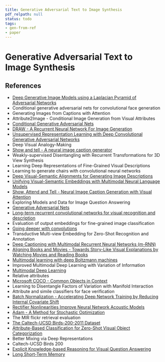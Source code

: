 ```yaml
---
title: Generative Adversarial Text to Image Synthesis
pdf_relpath: null
status: todo
tags:
- gen-from-ref
- paper
---
```


# Generative Adversarial Text to Image Synthesis

## References

- [Deep Generative Image Models using a Laplacian Pyramid of Adversarial Networks](./deep-generative-image-models-using-a-laplacian-pyramid-of-adversarial-networks.md)
- Conditional generative adversarial nets for convolutional face generation
- Generating Images from Captions with Attention
- Attribute2Image - Conditional Image Generation from Visual Attributes
- [Conditional Generative Adversarial Nets](./conditional-generative-adversarial-nets.md)
- [DRAW - A Recurrent Neural Network For Image Generation](./draw-a-recurrent-neural-network-for-image-generation.md)
- [Unsupervised Representation Learning with Deep Convolutional Generative Adversarial Networks](./unsupervised-representation-learning-with-deep-convolutional-generative-adversarial-networks.md)
- Deep Visual Analogy-Making
- [Show and tell - A neural image caption generator](./show-and-tell-a-neural-image-caption-generator.md)
- Weakly-supervised Disentangling with Recurrent Transformations for 3D View Synthesis
- Learning Deep Representations of Fine-Grained Visual Descriptions
- Learning to generate chairs with convolutional neural networks
- [Deep Visual-Semantic Alignments for Generating Image Descriptions](./deep-visual-semantic-alignments-for-generating-image-descriptions.md)
- [Unifying Visual-Semantic Embeddings with Multimodal Neural Language Models](./unifying-visual-semantic-embeddings-with-multimodal-neural-language-models.md)
- [Show, Attend and Tell - Neural Image Caption Generation with Visual Attention](./show-attend-and-tell-neural-image-caption-generation-with-visual-attention.md)
- Exploring Models and Data for Image Question Answering
- [Generative Adversarial Nets](./generative-adversarial-nets.md)
- [Long-term recurrent convolutional networks for visual recognition and description](./long-term-recurrent-convolutional-networks-for-visual-recognition-and-description.md)
- Evaluation of output embeddings for fine-grained image classification
- [Going deeper with convolutions](./going-deeper-with-convolutions.md)
- Transductive Multi-view Embedding for Zero-Shot Recognition and Annotation
- [Deep Captioning with Multimodal Recurrent Neural Networks (m-RNN)](./deep-captioning-with-multimodal-recurrent-neural-networks-m-rnn.md)
- [Aligning Books and Movies - Towards Story-Like Visual Explanations by Watching Movies and Reading Books](./aligning-books-and-movies-towards-story-like-visual-explanations-by-watching-movies-and-reading-books.md)
- [Multimodal learning with deep Boltzmann machines](./multimodal-learning-with-deep-boltzmann-machines.md)
- Improved Multimodal Deep Learning with Variation of Information
- [Multimodal Deep Learning](./multimodal-deep-learning.md)
- Relative attributes
- [Microsoft COCO - Common Objects in Context](./microsoft-coco-common-objects-in-context.md)
- Learning to Disentangle Factors of Variation with Manifold Interaction
- Attribute and simile classifiers for face verification
- [Batch Normalization - Accelerating Deep Network Training by Reducing Internal Covariate Shift](./batch-normalization-accelerating-deep-network-training-by-reducing-internal-covariate-shift.md)
- [Rectifier Nonlinearities Improve Neural Network Acoustic Models](./rectifier-nonlinearities-improve-neural-network-acoustic-models.md)
- [Adam - A Method for Stochastic Optimization](./adam-a-method-for-stochastic-optimization.md)
- The MIR flickr retrieval evaluation
- [The Caltech-UCSD Birds-200-2011 Dataset](./the-caltech-ucsd-birds-200-2011-dataset.md)
- [Attribute-Based Classification for Zero-Shot Visual Object Categorization](./attribute-based-classification-for-zero-shot-visual-object-categorization.md)
- Better Mixing via Deep Representations
- Caltech-UCSD Birds 200
- [Explicit Knowledge-based Reasoning for Visual Question Answering](./explicit-knowledge-based-reasoning-for-visual-question-answering.md)
- [Long Short-Term Memory](./long-short-term-memory.md)
